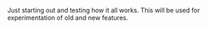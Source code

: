 Just starting out and testing how it all works.
This will be used for experimentation of old and new features.